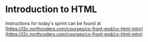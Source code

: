 # Introduction to HTML

Instructions for today's sprint can be found at [https://l2c.northcoders.com/courses/cs-front-end/cs-html-intro](https://l2c.northcoders.com/courses/cs-front-end/cs-html-intro)

